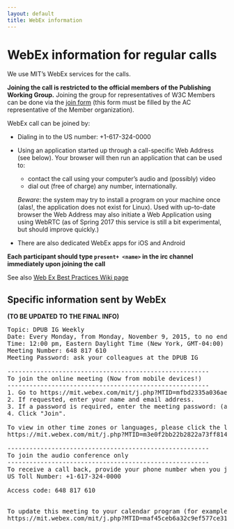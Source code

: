 ```yaml
---
layout: default
title: WebEx information
---
```


# WebEx information for regular calls

We use MIT’s WebEx services for the calls.

**Joining the call is restricted to the official members of the Publishing Working Group.** Joining the group for representatives of W3C Members can be done via the [join form](#) (this form must be filled by the AC representative of the Member organization).

WebEx call can be joined by:

* Dialing in to the US number: +1-617-324-0000
* Using an application started up through a call-specific Web Address (see below). Your browser will then run an application that can be used to:

    * contact the call using your computer’s audio and (possibly) video
    * dial out (free of charge) any number, internationally.  

    *Beware*: the system may try to install a program on your machine once (alas!, the application does not exist for Linux). Used with up-to-date browser the Web Address may also initiate a Web Application using using WebRTC (as of Spring 2017 this service is still a bit experimental, but should improve quickly.)

* There are also dedicated WebEx apps for iOS and Android

**Each participant should type `present+ <name>` in the irc channel immediately upon joining the call**

See also [Web Ex Best Practices Wiki page](https://www.w3.org/2006/tools/wiki/WebExBestPractices)

## Specific information sent by WebEx

**(TO BE UPDATED TO THE FINAL INFO)**

<pre>
Topic: DPUB IG Weekly
Date: Every Monday, from Monday, November 9, 2015, to no end date
Time: 12:00 pm, Eastern Daylight Time (New York, GMT-04:00)
Meeting Number: 648 817 610
Meeting Password: ask your colleagues at the DPUB IG

-------------------------------------------------------
To join the online meeting (Now from mobile devices!)
-------------------------------------------------------
1. Go to https://mit.webex.com/mit/j.php?MTID=mfbd2335a036aefa90d92fd7990ec4a82  
2. If requested, enter your name and email address.
3. If a password is required, enter the meeting password: (ask your colleagues at the DPUB IG)
4. Click "Join".

To view in other time zones or languages, please click the link:
https://mit.webex.com/mit/j.php?MTID=m3e0f2bb22b2822a73ff814aa0882994c

-------------------------------------------------------
To join the audio conference only
-------------------------------------------------------
To receive a call back, provide your phone number when you join the meeting, or call the number below and enter the access code.
US Toll Number: +1-617-324-0000

Access code: 648 817 610


To update this meeting to your calendar program (for example Microsoft Outlook), click this link:
https://mit.webex.com/mit/j.php?MTID=maf45ceb6a32c9ef577ce31fdab87cab2  

</pre>
